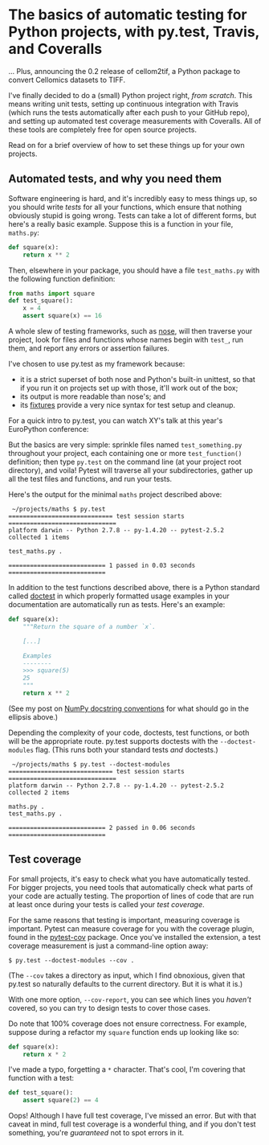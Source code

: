 # The basics of automatic testing for Python projects, with py.test, Travis, and Coveralls

... Plus, announcing the 0.2 release of cellom2tif, a Python package to convert
Cellomics datasets to TIFF.

I've finally decided to do a (small) Python project right, *from scratch*. This
means writing unit tests, setting up continuous integration with Travis (which
runs the tests automatically after each push to your GitHub repo), and setting
up automated test coverage measurements with Coveralls. All of these tools are
completely free for open source projects.

Read on for a brief overview of how to set these things up for your own
projects.

## Automated tests, and why you need them

Software engineering is hard, and it's incredibly easy to mess things up, so
you should write *tests* for all your functions, which ensure that nothing
obviously stupid is going wrong. Tests can take a lot of different forms, but
here's a really basic example. Suppose this is a function in your file,
`maths.py`:

```python
def square(x):
    return x ** 2
```

Then, elsewhere in your package, you should have a file `test_maths.py` with
the following function definition:

```python
from maths import square
def test_square():
    x = 4
    assert square(x) == 16
```

A whole slew of testing frameworks, such as
[nose](https://nose.readthedocs.org/en/latest/), will then traverse your
project, look for files and functions whose names begin with `test_`, run them,
and report any errors or assertion failures.

I've chosen to use py.test as my framework because:

- it is a strict superset of both nose and Python's built-in unittest, so that
  if you run it on projects set up with those, it'll work out of the box;
- its output is more readable than nose's; and
- its [fixtures]() provide a very nice syntax for test setup and cleanup.

For a quick intro to py.test, you can watch XY's talk at this year's
EuroPython conference:



But the basics are very simple: sprinkle files named `test_something.py`
throughout your project, each containing one or more `test_function()`
definition; then type `py.test` on the command line (at your project root
directory), and voila! Pytest will traverse all your subdirectories, gather up
all the test files and functions, and run your tests.

Here's the output for the minimal `maths` project described above:

```
 ~/projects/maths $ py.test
============================= test session starts ==============================
platform darwin -- Python 2.7.8 -- py-1.4.20 -- pytest-2.5.2
collected 1 items

test_maths.py .

=========================== 1 passed in 0.03 seconds ===========================
```

In addition to the test functions described above, there is a Python standard
called [doctest]() in which properly formatted usage examples in your
documentation are automatically run as tests. Here's an example:

```python
def square(x):
    """Return the square of a number `x`.

    [...]

    Examples
    --------
    >>> square(5)
    25
    """
    return x ** 2
```

(See my post on [NumPy docstring conventions]() for what should go in the
ellipsis above.)

Depending the complexity of your code, doctests, test functions, or both will
be the appropriate route. py.test supports doctests with the
`--doctest-modules` flag. (This runs both your standard tests *and* doctests.)

```
 ~/projects/maths $ py.test --doctest-modules
============================= test session starts ==============================
platform darwin -- Python 2.7.8 -- py-1.4.20 -- pytest-2.5.2
collected 2 items

maths.py .
test_maths.py .

=========================== 2 passed in 0.06 seconds ===========================
```

## Test coverage

For small projects, it's easy to check what you have automatically tested. For
bigger projects, you need tools that automatically check what parts of your
code are actually testing. The proportion of lines of code that are run at
least once during your tests is called your *test coverage*.

For the same reasons that testing is important, measuring coverage is
important. Pytest can measure coverage for you with the coverage plugin, found
in the [pytest-cov](https://pypi.python.org/pypi/pytest-cov) package. Once
you've installed the extension, a test coverage measurement is just a
command-line option away:

```
$ py.test --doctest-modules --cov .
```

(The `--cov` takes a directory as input, which I find obnoxious, given that
py.test so naturally defaults to the current directory. But it is what it is.)

With one more option, `--cov-report`, you can see which lines you *haven't*
covered, so you can try to design tests to cover those cases.

Do note that 100% coverage does not ensure correctness. For example, suppose
during a refactor my `square` function ends up looking like so:

```python
def square(x):
    return x * 2
```

I've made a typo, forgetting a ` * ` character. That's cool, I'm
covering that function with a test:

```python
def test_square():
    assert square(2) == 4
```

Oops! Although I have full test coverage, I've missed an error.
But with that caveat in mind, full test coverage is a wonderful thing, and if
you don't test something, you're *guaranteed* not to spot errors in it.

